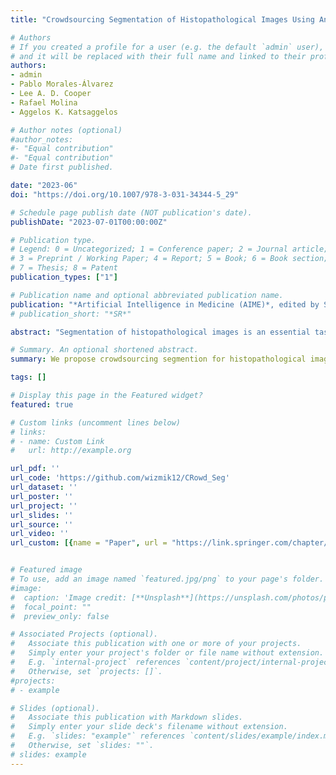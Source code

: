 ```yaml
---
title: "Crowdsourcing Segmentation of Histopathological Images Using Annotations Provided by Medical Students"

# Authors
# If you created a profile for a user (e.g. the default `admin` user), write the username (folder name) here 
# and it will be replaced with their full name and linked to their profile.
authors:
- admin
- Pablo Morales-Álvarez
- Lee A. D. Cooper
- Rafael Molina
- Aggelos K. Katsaggelos

# Author notes (optional)
#author_notes:
#- "Equal contribution"
#- "Equal contribution"
# Date first published.

date: "2023-06"
doi: "https://doi.org/10.1007/978-3-031-34344-5_29"

# Schedule page publish date (NOT publication's date).
publishDate: "2023-07-01T00:00:00Z"

# Publication type.
# Legend: 0 = Uncategorized; 1 = Conference paper; 2 = Journal article;
# 3 = Preprint / Working Paper; 4 = Report; 5 = Book; 6 = Book section;
# 7 = Thesis; 8 = Patent
publication_types: ["1"]

# Publication name and optional abbreviated publication name.
publication: "*Artificial Intelligence in Medicine (AIME)*, edited by Springer, Portoroz (Slovenia), June 2023, pp. 245-249"
# publication_short: "*SR*"

abstract: "Segmentation of histopathological images is an essential task for cancer diagnosis and prognosis in computational pathology. Unfortunately, Machine Learning (ML) techniques need large labeled datasets to train accurate segmentation algorithms that generalize well. A possible solution to alleviate this burden is crowdsourcing, which distributes the effort of labeling among a group of (non-expert) individuals. The bias and noise from less experienced annotators may hamper the performance of machine learning techniques. So far, crowdsourcing approaches in ML leveraging these noisy labels achieve promising results in classification. However, crowdsourcing segmentation is still a challenge in histopathological images. This paper presents a novel crowdsourcing approach to the segmentation of Triple Negative Breast Cancer images. Our method is based on the UNet architecture incorporating a pre-trained ResNet-34 as a backbone. The noisy behavior of the annotators is modeled with a coupled network. Our methodology is validated on a real-world dataset annotated by medical students, where five classes are distinguished. The results show that our method with crowd labels achieves a high level of accuracy in segmentation (DICE: 0.7578), outperforming the well-known STAPLE (DICE: 0.7039) and close to the segmentation model using expert labels (DICE: 0.7723). In conclusion, the initial results of our work suggest that crowdsourcing is a feasible approach to segmentation in histopathological images https://github.com/wizmik12/CRowd_Seg."

# Summary. An optional shortened abstract.
summary: We propose crowdsourcing segmention for histopathological images. 

tags: []

# Display this page in the Featured widget?
featured: true

# Custom links (uncomment lines below)
# links:
# - name: Custom Link
#   url: http://example.org

url_pdf: ''
url_code: 'https://github.com/wizmik12/CRowd_Seg'
url_dataset: ''
url_poster: ''
url_project: ''
url_slides: ''
url_source: ''
url_video: ''
url_custom: [{name = "Paper", url = "https://link.springer.com/chapter/10.1007/978-3-031-34344-5_29"}]


# Featured image
# To use, add an image named `featured.jpg/png` to your page's folder. 
#image:
#  caption: 'Image credit: [**Unsplash**](https://unsplash.com/photos/pLCdAaMFLTE)'
#  focal_point: ""
#  preview_only: false

# Associated Projects (optional).
#   Associate this publication with one or more of your projects.
#   Simply enter your project's folder or file name without extension.
#   E.g. `internal-project` references `content/project/internal-project/index.md`.
#   Otherwise, set `projects: []`.
#projects:
# - example

# Slides (optional).
#   Associate this publication with Markdown slides.
#   Simply enter your slide deck's filename without extension.
#   E.g. `slides: "example"` references `content/slides/example/index.md`.
#   Otherwise, set `slides: ""`.
# slides: example
---
```


